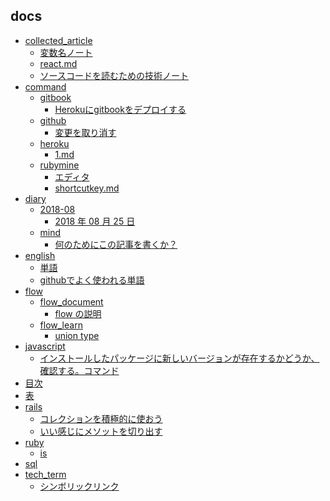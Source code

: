 
## docs

- [collected_article]()
    - [変数名ノート](docs/collected_article/name_variable.md)
    - [react.md](docs/collected_article/react.md)
    - [ソースコードを読むための技術ノート](docs/collected_article/read_source_code.md)
- [command]()
    - [gitbook]()
        - [Herokuにgitbookをデプロイする](docs/command/gitbook/1.md)
    - [github]()
        - [変更を取り消す](docs/command/github/1.md)
    - [heroku]()
        - [1.md](docs/command/heroku/1.md)
    - [rubymine]()
        - [エディタ](docs/command/rubymine/rubymine.md)
        - [shortcutkey.md](docs/command/rubymine/shortcutkey.md)
- [diary]()
    - [2018-08]()
        - [2018 年 08 月 25 日](docs/diary/2018-08/25.md)
    - [mind]()
        - [何のためにこの記事を書くか？](docs/diary/mind/never_forget_mind.md)
- [english]()
    - [単語](docs/english/git_commit.md)
    - [githubでよく使われる単語](docs/english/github_vocabulary.md)
- [flow]()
    - [flow_document]()
        - [flow の説明](docs/flow/flow_document/what_is_javascript.md)
    - [flow_learn]()
        - [union type](docs/flow/flow_learn/union_type.md)
- [javascript]()
    - [インストールしたパッケージに新しいバージョンが存在するかどうか、確認する。コマンド](docs/javascript/library_version_up.md)
- [目次](docs/markdown.md)
- [表](docs/markdown2.md)
- [rails]()
    - [コレクションを積極的に使おう](docs/rails/cllection.md)
    - [いい感じにメソットを切り出す](docs/rails/matomeru.md)
- [ruby]()
    - [is](docs/ruby/1.md)
- [sql]()
- [tech_term]()
    - [シンボリックリンク](docs/tech_term/tech_term1.md)